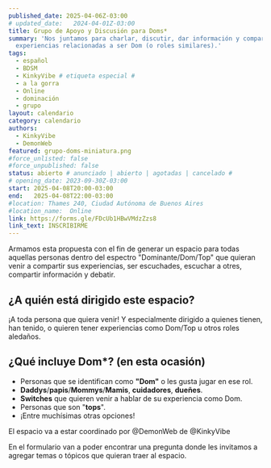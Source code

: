 ```yaml
---
published_date: 2025-04-06Z-03:00
# updated_date:   2024-04-01Z-03:00
title: Grupo de Apoyo y Discusión para Doms*
summary: 'Nos juntamos para charlar, discutir, dar información y compartir
  experiencias relacionadas a ser Dom (o roles similares).'
tags:
  - español
  - BDSM
  - KinkyVibe # etiqueta especial #
  - a la gorra
  - Online
  - dominación
  - grupo
layout: calendario
category: calendario
authors:
  - KinkyVibe
  - DemonWeb
featured: grupo-doms-miniatura.png
#force_unlisted: false
#force_unpublished: false
status: abierto # anunciado | abierto | agotadas | cancelado #
# opening_date: 2023-09-30Z-03:00
start: 2025-04-08T20:00-03:00
end:   2025-04-08T22:00-03:00
#location: Thames 240, Ciudad Autónoma de Buenos Aires
#location_name:  Online
link: https://forms.gle/FDcUb1HBwVMdzZzs8
link_text: INSCRIBIRME
---
```


Armamos esta propuesta con el fin de generar un espacio para todas aquellas personas dentro del espectro "Dominante/Dom/Top" que quieran venir a compartir sus experiencias, ser escuchades, escuchar a otres, compartir información y debatir.

## ¿A quién está dirigido este espacio?

¡A toda persona que quiera venir! Y especialmente dirigido a quienes tienen, han tenido, o quieren tener experiencias como Dom/Top u otros roles aledaños.

## ¿Qué incluye Dom\*? (en esta ocasión)

- Personas que se identifican como **"Dom"** o les gusta jugar en ese rol.
- **Daddys**/**papis**/**Mommys**/**Mamis**, **cuidadores**, **dueñes**.
- **Switches** que quieren venir a hablar de su experiencia como Dom.
- Personas que son "**tops**".
- ¡Entre muchísimas otras opciones!

El espacio va a estar coordinado por @DemonWeb de @KinkyVibe

En el formulario van a poder encontrar una pregunta donde les invitamos a agregar temas o tópicos que quieran traer al espacio.
